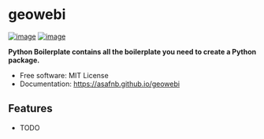 # geowebi


[![image](https://img.shields.io/pypi/v/geowebi.svg)](https://pypi.python.org/pypi/geowebi)
[![image](https://img.shields.io/conda/vn/conda-forge/geowebi.svg)](https://anaconda.org/conda-forge/geowebi)


**Python Boilerplate contains all the boilerplate you need to create a Python package.**


-   Free software: MIT License
-   Documentation: https://asafnb.github.io/geowebi
    

## Features

-   TODO
